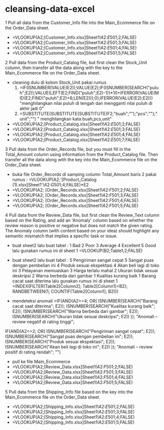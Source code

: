 # cleansing-data-excel

1	Pull all data from the Customer_Info file into the Main_Ecommerce file on the Order_Data sheet.
 - =VLOOKUP(A2;[Customer_Info.xlsx]Sheet1!$A$2:$E$501;2;FALSE)
 - =VLOOKUP(A2;[Customer_Info.xlsx]Sheet1!$A$2:$E$501;3;FALSE)
 - =VLOOKUP(A2;[Customer_Info.xlsx]Sheet1!$A$2:$E$501;4;FALSE)
 - =VLOOKUP(A2;[Customer_Info.xlsx]Sheet1!$A$2:$E$501;5;FALSE)

2 Pull data from the Product_Catalog file, but first clean the Stock_Unit column, then transfer all the data along with the key to the Main_Ecommerce file on the Order_Data sheet.	
 - cleaning dulu di kolom Stock_Unit pakai rumus
   1. =IF(ISNUMBER(VALUE(E2));VALUE(E2);IF(ISNUMBER(SEARCH("puluh";E2));VALUE(LEFT(E2;FIND("puluh";E2)-1))*10+IFERROR(VALUE(MID(E2;FIND("puluh";E2)+6;LEN(E2)));0);IFERROR(VALUE(E2);E2))) "menghilangkan nilai puluh di tengah dan mengganti nilai puluh di akhir jadi 0"
   2. =SUBSTITUTE(SUBSTITUTE(SUBSTITUTE(F2;"buah";"");"pcs";"");"unit";"")  " menghilangkan kata buah,pcs,unit"
 - =VLOOKUP(A2;[Product_Catalog.xlsx]Sheet1!$A$2:$E$501;2;FALSE)
 - =VLOOKUP(A2;[Product_Catalog.xlsx]Sheet1!$A$2:$E$501;3;FALSE)
 - =VLOOKUP(A2;[Product_Catalog.xlsx]Sheet1!$A$2:$E$501;4;FALSE)
 - =VLOOKUP(A2;[Product_Catalog.xlsx]Sheet1!$A$2:$E$501;7;FALSE)

3	Pull data from the Order_Records file, but you must fill in the Total_Amount column using information from the Product_Catalog file. Then transfer all the data along with the  key into the Main_Ecommerce file on the Order_Data sheet. 
 - buka file  Order_Records di samping column Total_Amount baris 2 pakai rumus :  =VLOOKUP(A2;'[Product_Catalog (1).xlsx]Sheet1'!$A$2:$G$501;4;FALSE)*E2
 - =VLOOKUP(A2; [Order_Records.xlsx]Sheet1!$A$2:$F$501;2;FALSE)
 - =VLOOKUP(A2; [Order_Records.xlsx]Sheet1!$A$2:$F$501;3;FALSE)
 - =VLOOKUP(A2; [Order_Records.xlsx]Sheet1!$A$2:$F$501;4;FALSE)
 - =VLOOKUP(A2; [Order_Records.xlsx]Sheet1!$A$2:$F$501;5;FALSE)


4	Pull data from the Review_Data file, but first clean the Review_Text column based on the Rating, and add an 'Anomaly' column based on whether the review reason is positive or negative but does not match the given rating. The Anomaly column (with content based on your idea) should highlight any semantic mismatch that implies a specific task or issue.

 - buat sheet2 lalu buat tabel :
1	Bad
2	Poor
3	Average
4	Excellent
5	Good
lalu gunakan rumus ini di sheet 1 =VLOOKUP(B2;Table1;2;FALSE)
   
 - buat sheet2 lalu buat tabel :
5	Pengiriman sangat cepat
5	Sangat puas dengan pembelian ini
4	Produk sesuai ekspektasi
4	Akan beli lagi di toko ini
3	Pelayanan memuaskan
3	Harga terlalu mahal
2	Ukuran tidak sesuai deskripsi
2	Warna berbeda dari gambar
1	Kualitas kurang baik
1	Barang cacat saat diterima
lalu gunakan rumus ini di sheet 1 =INDEX(FILTER(Table2[Column2]; Table2[Column1]=B2); RANDBETWEEN(1; COUNTIF(Table2[Column1]; B2)))

 - mendeteksi anomali
=IF(AND(A2>=4; OR(
   ISNUMBER(SEARCH("Barang cacat saat diterima"; E2));
   ISNUMBER(SEARCH("Kualitas kurang baik"; E2));
   ISNUMBER(SEARCH("Warna berbeda dari gambar"; E2));
   ISNUMBER(SEARCH("Ukuran tidak sesuai deskripsi"; E2))
)); "Anomali – review negatif di rating tinggi";

IF(AND(A2<=2; OR(
   ISNUMBER(SEARCH("Pengiriman sangat cepat"; E2));
   ISNUMBER(SEARCH("Sangat puas dengan pembelian ini"; E2));
   ISNUMBER(SEARCH("Produk sesuai ekspektasi"; E2));
   ISNUMBER(SEARCH("Akan beli lagi di toko ini"; E2))
)); "Anomali – review positif di rating rendah"; "")

 - pull ke file Main_Ecommerce
 - =VLOOKUP(A2;[Review_Data.xlsx]Sheet1!$A$2:$F$501;2;FALSE)
 - =VLOOKUP(A2;[Review_Data.xlsx]Sheet1!$A$2:$F$501;3;FALSE)
 - =VLOOKUP(A2;[Review_Data.xlsx]Sheet1!$A$2:$F$501;4;FALSE)
 - =VLOOKUP(A2;[Review_Data.xlsx]Sheet1!$A$2:$F$501;5;FALSE)

5	Pull data from the Shipping_Info file based on the key into the Main_Ecommerce file on the Order_Data sheet.

 - =VLOOKUP(A2;[Shipping_Info.xlsx]Sheet1!$A$2:$E$501;2;FALSE)
 - =VLOOKUP(A2;[Shipping_Info.xlsx]Sheet1!$A$2:$E$501;3;FALSE)
 - =VLOOKUP(A2;[Shipping_Info.xlsx]Sheet1!$A$2:$E$501;4;FALSE)
 - =VLOOKUP(A2;[Shipping_Info.xlsx]Sheet1!$A$2:$E$501;5;FALSE)








